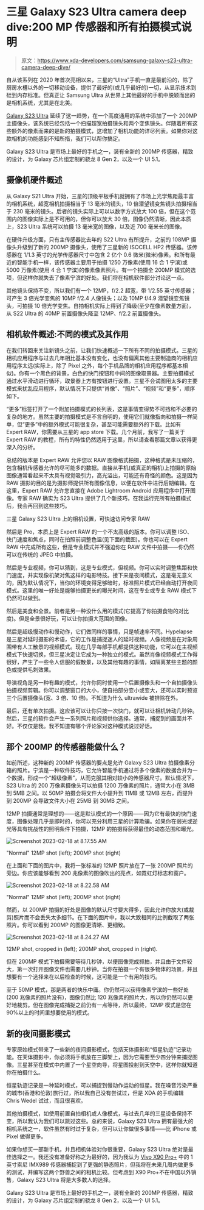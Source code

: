 # 三星 Galaxy S23 Ultra camera deep dive:200 MP 传感器和所有拍摄模式说明

> 原文：<https://www.xda-developers.com/samsung-galaxy-s23-ultra-camera-deep-dive/>

自从该系列在 2020 年首次亮相以来，三星的“Ultra”手机一直是最前沿的，除了厨房水槽以外的一切移动设备，提供了最好的(或几乎最好的)一切，从显示技术到硅到内存标准。但真正让 Samsung Ultra 从世界上其他最好的手机中脱颖而出的是相机系统，尤其是在北美。

[Galaxy S23 Ultra](https://www.xda-developers.com/samsung-galaxy-s23-ultra-review/) 延续了这一趋势，在一个高度通用的系统中添加了一个 200MP 主摄像头，该系统已经包括一个扫描超宽拍摄镜头和两个变焦镜头。伴随着所有这些额外的像素而来的是新的拍摄模式，这增加了相机功能的详尽列表。如果你对这款相机的功能感到不知所措，我们可以帮你搞定。

Galaxy S23 Ultra 是市场上最好的手机之一，装有全新的 200MP 传感器，精致的设计，为 Galaxy 芯片组定制的骁龙 8 Gen 2，以及一个 UI 5.1。

## 摄像机硬件概述

从 Galaxy S21 Ultra 开始，三星的顶级平板手机就拥有了市场上光学焦距最丰富的相机系统，超宽相机拍摄相当于 13 毫米的镜头，10 倍潜望镜变焦镜头拍摄相当于 230 毫米的镜头。后者的镜头实际上可以以数字方式放大 100 倍，但在这个范围内的图像实际上是不可用的，但你可以放大 30 倍，图像仍然清晰，因此本质上，S23 Ultra 系统可以拍摄 13 毫米宽的图像，以及近 700 毫米长的图像。

在硬件升级方面，只有主传感器比去年的 S22 Ultra 有所提升，之前的 108MP 摄像头升级到了新的 200MP 摄像头，使用了三星新的 ISOCELL HP2 传感器。该传感器在 1/1.3 英寸的光学传感器尺寸中包含 2 亿个 0.6 微米(微米)像素。和所有最近的智能手机一样，该传感器主要用于拍摄 1250 万像素(使用 16 合 1 宁滨)或 5000 万像素(使用 4 合 1 宁滨)的像素像素照片。有一个拍摄全 200MP 模式的选项，但这样你就失去了像素宁滨的好处。我们将在相机软件部分讨论这一点。

其他镜头保持不变，所以我们有一个 12MP，f/2.2 超宽，带 1/2.55 英寸传感器；可产生 3 倍光学变焦的 10MP f/2.4 人像镜头；以及 10MP f/4.9 潜望镜变焦镜头，可拍摄 10 倍光学变焦。自拍相机实际上得到了降级(至少在像素数量方面)，从 S22 Ultra 的 40MP 前置摄像头降至 12MP、f/2.2 前置摄像头。

## 相机软件概述:不同的模式及其作用

在我们转回来关注新镜头之前，让我们快速概述一下所有不同的拍摄模式。三星的相机应用程序与过去几年相比基本没有变化，也没有偏离其他主要制造商的相机应用程序太远(实际上，除了 Pixel 之外，每个手机品牌的相机应用程序都基本相似)。你有一个黑色的背景，白色的快门按钮和中间的图像取景器。主要拍摄模式通过水平滑动进行循环，取景器上方有按钮进行设置。三星不会试图用太多的主要模式来扰乱应用程序，默认情况下只提供“肖像”、“照片”、“视频”和“更多”，顺序如下。

“更多”标签打开了一个附加拍摄模式的长列表，这是事情变得势不可挡和不必要的复杂的地方。虽然主要的拍摄模式是不言自明的，使用它们就像指向和拍摄一样简单，但“更多”中的额外模式可能很复杂，甚至可能需要额外的下载。比如有 Expert RAW，你需要从三星的 app store 下载。几个月前，我写了一篇关于 Expert RAW 的教程，所有的特性仍然适用于这里，所以请查看那篇文章以获得更深入的分析。

总结的版本是 Expert RAW 允许您以 RAW 图像格式拍摄，这种格式是未压缩的，包含相机传感器允许的尽可能多的数据。直接从手机(或真正的相机)上拍摄的原始图像通常看起来不太具有视觉吸引力，高光溢出，可能还有奇怪的颜色。这是因为 RAW 摄影的目的是为摄影师提供所有图像信息，以便在软件中进行后期编辑。在这里，Expert RAW 允许您直接在 Adobe Lightroom Android 应用程序中打开图像。专家 RAW 确实为 S23 Ultra 提供了几个新技巧，在我运行完所有拍摄模式后，我会再回到这些技巧。

三星 Galaxy S23 Ultra 上的相机设置，可快速访问专家 RAW

然后是 Pro，本质上是 Expert RAW 的一个不太高级的版本。你可以调整 ISO、快门速度和焦点，同时在拍照前调整色温(见下面的截图)。你也可以在 Expert RAW 中完成所有这些，但是专业模式并不强迫你在 RAW 文件中拍摄——你仍然可以在传统的 JPEG 中拍摄。

然后是专业视频，你可以猜到，这是专业模式，但视频。你可以实时调整焦距和快门速度，并实现像机架对焦这样的电影特技。接下来是夜间模式，这是毫无意义的，因为默认情况下，当你的环境变得足够暗时，标准照片模式已经自动打开夜间模式。这里的唯一好处是能够拍摄更长的曝光时间，这在专业或专业 RAW 模式下仍然可以做到。

然后是美食和全景。前者是另一种没什么用的模式(它提高了你拍摄食物的对比度)。但是全景很好玩，可以让你拍摄大范围的图像。

然后是超级慢动作和慢动作，它们做同样的事情，只是帧速率不同。Hypelapse 是三星对延时摄影的术语，它的工作是捕捉迷人的延时视频。人像视频是在对象周围带有人工散景的视频模式。现在几乎每部手机都提供这种功能，它可以在主视频模式下快速切换，但三星决定让它成为一种独立的模式。虽然肖像视频模式工作得很好，产生了一些令人信服的假散景，以及其他有趣的事情，如隔离某些主题的颜色或提供毛刺效果。

导演视角是另一种有趣的模式，允许你同时使用一个后置摄像头和一个自拍摄像头拍摄视频剪辑。你可以调整窗口的大小，使自拍部分变小或变大，还可以实时预览三个后置摄像头(宽、3 倍、10 倍)。不知道为什么 ultrawide 被排除在外。

最后，还有单次拍摄。这应该可以让你只按一次快门，就可以让相机转动几秒钟。然后，三星的软件会产生一系列照片和视频供你选择。通常，捕捉到的画面并不好。不仅仅是我。我不知道有哪个评论家对这种模式说过好话。

## 那个 200MP 的传感器能做什么？

如前所述，这种新的 200MP 传感器的要点是允许 Galaxy S23 Ultra 拍摄像素分箱的照片。宁滨是一种软件技巧，它允许智能手机通过将多个像素的数据合并为一个数据，形成一个“超级像素”，从而克服其相对较小的传感器尺寸。默认情况下，S23 Ultra 的 200 万像素摄像头可以拍摄 1200 万像素的照片，通常大小在 3MB 到 5MB 之间。以 50MP 拍摄会将文件大小提升到 11MB 或 12MB 左右，而提升到 200MP 会导致文件大小在 25MB 到 30MB 之间。

12MP 拍摄通常是理想的——这是默认模式的一个原因——因为它有最快的快门速度，图像处理几乎是即时的，你可以充分利用三星的计算欺骗。如果你在弱光或逆光等具有挑战性的照明条件下拍摄，12MP 的拍摄将获得最佳的动态范围和曝光。

 <picture>![Screenshot 2023-02-18 at 8.17.55 AM](img/4b6fde594ecd57fdd2eeb3ecf7f22f7b.png)</picture> 

"Normal" 12MP shot (left); 200MP shot (right)

在上面和下面的图片中，我将一张标准的 12MP 照片放在了一张 200MP 照片的旁边。你应该能够看到 200 兆像素的图像吹出的亮点，如霓虹灯标志和窗户。

 <picture>![Screenshot 2023-02-18 at 8.22.58 AM](img/14ac4acd8e9a7e4339e9c9b7e774d99b.png)</picture> 

"Normal" 12MP shot (left); 200MP shot (right)

然而，以 200MP 拍摄的好处是图像的默认尺寸要大得多，因此允许你放大(或裁剪)照片而不会丢失太多细节。在下面的图片中，我以大致相同的比例截取了两张照片。你可以看到 200MP 的图像更清晰、更细致。

 <picture>![Screenshot 2023-02-18 at 8.24.27 AM](img/bedd1e8c4085c4bc8063c056f2fc4511.png)</picture> 

12MP shot, cropped in (left); 200MP shot, cropped in (right). 

但在 200MP 模式下拍摄需要等待几秒钟，以便图像完成抓拍，并且由于文件较大，第一次打开图像文件也需要几秒钟。当你在拍摄一个有很多物体的场景，并且想要有一个选择来在以后检查的时候，这可能是一个有用的技巧。

至于 50MP 模式，那是两者的快乐中庸。你仍然可以获得像素宁滨的一些好处(200 兆像素的照片没有)，图像仍然比 120 兆像素的照片大，所以你仍然可以更好地裁剪。但在图像完成捕捉之前仍有一点等待，所以最终，12MP 模式是您在 90%以上的时间里想要使用的模式。

## 新的夜间摄影模式

专家原始模式带来了一些新的夜间摄影模式，包括天体摄影和“恒星轨迹”记录功能。在天体摄影中，你必须将手机放在三脚架上，因为它需要至少四分钟来捕捉图像。三星甚至在模式中内置了一个星空向导，将星图投射到天空中，这样你就知道你在拍摄什么。

恒星轨迹记录是一种延时模式，可以捕捉到慢动作运动的恒星。我在噪音污染严重的城市(香港和伦敦)旅行过，所以我自己没有尝试过，但是 XDA 的手机编辑 Chris Wedel 试过，而且很喜欢。

其他拍摄模式，如使用前置自拍相机或人像模式，与过去几年的三星设备保持不变，所以我认为我们可以跳过这些。总的来说，Galaxy S23 Ultra 拥有最强大的相机系统之一，软件虽然有时过于复杂，但可以让你做很多事情——比 iPhone 或 Pixel 做得更多。

如果你想买一部新手机，并且相机体验对你很重要，Galaxy S23 Ultra 绝对是最佳选择之一。我还没有准备好称之为最好的，因为我认为 [Vivo X90 Pro+](https://www.xda-developers.com/vivo-x90-pro-plus-review/) 中的 1 英寸索尼 IMX989 传感器捕捉到了更强的静态照片，但我将在未来几周内做更多的测试，并编写这两个野兽之间的相机比较。但考虑到 X90 Pro+不在中国以外销售，Galaxy S23 Ultra 将是大多数人的选择。

Galaxy S23 Ultra 是市场上最好的手机之一，装有全新的 200MP 传感器，精致的设计，为 Galaxy 芯片组定制的骁龙 8 Gen 2，以及一个 UI 5.1。
